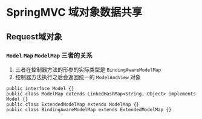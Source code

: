 # SpringMVC 域对象数据共享

## Request域对象

### `Model` `Map` `ModelMap` 三者的关系

1. 三者在控制器方法的形参的实际类型是 `BindingAwareModelMap`
2. 控制器方法执行之后会返回统一的 `ModelAndView` 对象

```
public interface Model {}
public class ModelMap extends LinkedHashMap<String, Object> implements Model {}
public class ExtendedModelMap extends ModelMap {}
public class BindingAwareModelMap extends ExtendedModelMap {}
```
